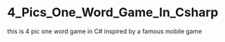 # 4_Pics_One_Word_Game_In_Csharp
this is 4 pic one word game in C# inspired by a famous mobile game 
